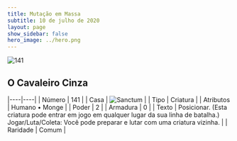 ```yaml
---
title: Mutação em Massa
subtitle: 10 de julho de 2020
layout: page
show_sidebar: false
hero_image: ../hero.png
---
```


![141](https://cdn.keyforgegame.com/media/card_front/pt/479_141_5J6G44JM8MGX_pt.png)

## O Cavaleiro Cinza

|----|----|
| Número | 141 |
| Casa | ![Sanctum](https://archonarcana.com/images/thumb/c/c7/Sanctum.png/22px-Sanctum.png "Santuário") |
| Tipo | Criatura |
| Atributos | Humano • Monge |
| Poder | 2 |
| Armadura | 0 |
| Texto | Posicionar. (Esta criatura pode entrar   em jogo em qualquer lugar da sua linha de batalha.)  Jogar/Luta/Coleta: Você pode preparar e lutar com uma criatura vizinha. |
| Raridade | Comum |
